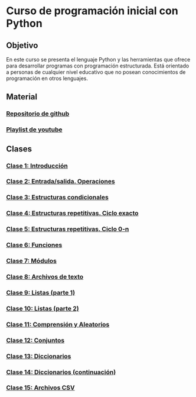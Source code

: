 # Curso de programación inicial con Python 

## Objetivo

En este curso se presenta el lenguaje Python y las herramientas que ofrece para desarrollar programas con programación estructurada. Está orientado a personas de cualquier nivel educativo que no posean conocimientos de programación en otros lenguajes.

## Material

### [Repositorio de github](https://github.com/diegojserrano/radix-python-1-feb23)

### [Playlist de youtube](https://www.youtube.com/playlist?list=PL4irC4YYLZzKSROafBWuAIgFqzgyGpp3z)

## Clases

### [Clase 1: Introducción](/clase01/)

### [Clase 2: Entrada/salida. Operaciones](/clase02/)

### [Clase 3: Estructuras condicionales](/clase03/)

### [Clase 4: Estructuras repetitivas. Ciclo exacto](/clase04/)

### [Clase 5: Estructuras repetitivas. Ciclo 0-n](/clase05/)

### [Clase 6: Funciones](/clase06/)

### [Clase 7: Módulos](/clase07/)

### [Clase 8: Archivos de texto](/clase08/)

### [Clase 9: Listas (parte 1)](/clase09/)

### [Clase 10: Listas (parte 2)](/clase10/)

### [Clase 11: Comprensión y Aleatorios](/clase11/)

### [Clase 12: Conjuntos](/clase12/)

### [Clase 13: Diccionarios](/clase13/)

### [Clase 14: Diccionarios (continuación)](/clase14/)

### [Clase 15: Archivos CSV](/clase15/)

